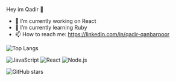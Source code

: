 Hey im Qadir 👋

- 🔭 I’m currently working on React
- 🌱 I’m currently learning Ruby
- 📫 How to reach me: https://linkedin.com/in/qadir-qanbarpoor

![Top Langs](https://github-readme-stats.vercel.app/api/top-langs/?username=qadir-dev&layout=compact&theme=dark)

![JavaScript](https://img.shields.io/badge/JavaScript-F7DF1E?style=for-the-badge&logo=javascript&logoColor=black)
![React](https://img.shields.io/badge/React-20232A?style=for-the-badge&logo=react&logoColor=61DAFB)
![Node.js](https://img.shields.io/badge/Node.js-43853D?style=for-the-badge&logo=node.js&logoColor=white)

![GitHub stars](https://img.shields.io/github/stars/qadir-dev?style=social)


